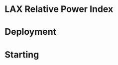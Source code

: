 LAX Relative Power Index
===================================

Deployment
==========

    
Starting
========

